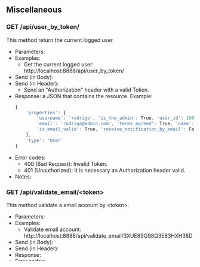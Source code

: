 ## Miscellaneous


### GET /api/user_by_token/

This method return the current logged user.
- Parameters:
- Examples:
     - Get the current logged user: http://localhost:8888/api/user_by_token/
- Send (in Body):
- Send (in Header):
    - Send an "Authorization" header with a valid Token.
- Response: a JSON that contains the resource. Example:
    ```javascript
    {
        'properties': {
            'username': 'rodrigo', 'is_the_admin': True, 'user_id': 1002,
            'email': 'rodrigo@admin.com', 'terms_agreed': True, 'name': 'Rodrigo',
            'is_email_valid': True, 'receive_notification_by_email': False
        },
        'type': 'User'
    }
    ```
- Error codes:
    - 400 (Bad Request): Invalid Token.
    - 401 (Unauthorized): It is necessary an Authorization header valid.
- Notes:


### GET /api/validate_email/\<token>

This method validate a email account by \<token>.
- Parameters:
- Examples:
     - Validate email account: http://localhost:8888/api/validate_email/3XUE89Q98Q3E83HXH38D
- Send (in Body):
- Send (in Header):
- Response:
- Error codes:
    - 400 (Bad Request): Invalid Token.
    - 404 (Not Found): Not found any resource.
- Notes:


### GET /api/mask/?\<params>

This method gets masks from DB. If you doesn't put any parameter, so it will return all.
- Parameters:
    - mask_id (optional) (int): the id of a reference that is a positive integer not null (e.g. 1, 2, 3, ...).
- Examples:
     - Get all masks: http://localhost:8888/api/mask/
     - Get one mask by id: http://localhost:8888/api/mask/?mask_id=1001
- Send (in Body):
- Send (in Header):
- Response: a JSON that contains the resources selected. Example:
    ```javascript
    {
        'type': 'FeatureCollection',
        'features': [
            {
                'properties': {'mask_id': 1001, 'mask': 'YYYY-MM-DD'},
                'type': 'Mask'
            },
        ]
    }
    ```
- Error codes:
    - 400 (Bad Request): Invalid parameter.
    - 404 (Not Found): Not found any resource.
    - 500 (Internal Server Error): Problem when get a resource. Please, contact the administrator.
- Notes:


### POST /api/convert_geojson_to_shapefile/?\<params>

This method converts a GeoJSON to ShapeFile.
- Parameters:
    - file_name (mandatory) (text): the file name of the zip with the extension (e.g. json.geojson).
- Examples:
    - Convert GeoJSON to ShapeFile: ```POST http://localhost:8888/api/convert_geojson_to_shapefile/?file_name=json.geojson```
- Send:
    - Send the binary of the GeoJSON file.
- Response:
    - Return the Shapefile inside a zip in binary mode.
- Error codes:
    - 400 (Bad Request): Invalid file name: \<FILE_NAME\>. It is necessary to be a zip.
    - 400 (Bad Request): It is necessary to pass the file_name in request.
    - 409 (Conflict): File is not a zip file.
    - 500 (Internal Server Error): Problem when to import the Shapefile. OGR was not able to import.
    - 500 (Internal Server Error): Problem when import a resource. Please, contact the administrator.
- Notes:


<!-- ### GET /api/capabilities/ -->

<!-- This method return the capabilities of the server. -->
<!-- - Parameters: -->
<!-- - Examples: -->
<!-- - Get the capabilities: http://localhost:8888/api/capabilities/ -->
<!-- - Send: -->
<!-- - Response: a JSON that contain the capabilities of the server. Example: -->
<!-- ```javascript -->
<!-- { -->
<!-- "version": "0.0.2", -->
<!-- "status": {"postgresql": "online", "neo4j": "online"} -->
<!-- } -->
<!-- ``` -->
<!-- - Error codes: -->
<!-- - Notes: -->
